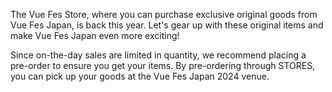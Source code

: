 The Vue Fes Store, where you can purchase exclusive original goods from Vue Fes Japan, is back this year. Let's gear up with these original items and make Vue Fes Japan even more exciting!

Since on-the-day sales are limited in quantity, we recommend placing a pre-order to ensure you get your items. By pre-ordering through STORES, you can pick up your goods at the Vue Fes Japan 2024 venue.
